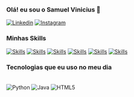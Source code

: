 ### Olá! eu sou o Samuel Vinicius 👋

[![Linkedin](https://img.shields.io/badge/LinkedIn-0077B5?style=for-the-badge&logo=linkedin&logoColor=white)]( https://www.linkedin.com/in/samuelviniciuspf/)
[![Instagram](https://img.shields.io/badge/Instagram-E4405F?style=for-the-badge&logo=instagram&logoColor=white)](https://www.instagram.com/i.samuel_/?theme=dark)

### Minhas Skills

[![Skills](https://img.shields.io/badge/HTML-239120?style=for-the-badge&logo=html5&logoColor=white)]()
[![Skills](https://img.shields.io/badge/CSS-239120?&style=for-the-badge&logo=css3&logoColor=white)]()
[![Skills](https://img.shields.io/badge/Python-3776AB?style=for-the-badge&logo=python&logoColor=white)]()
[![Skills](https://img.shields.io/badge/C%2B%2B-00599C?style=for-the-badge&logo=c%2B%2B&logoColor=white)]()
[![Skills](https://img.shields.io/badge/JavaScript-F7DF1E?style=for-the-badge&logo=javascript&logoColor=black)]()
[![Skills](https://img.shields.io/badge/Java-ED8B00?style=for-the-badge&logo=openjdk&logoColor=white)]()

### Tecnologias que eu uso no meu dia

<div style="display: inline_block "><br/>


<img align="center" alt="Python" src="https://img.shields.io/badge/Python-3776AB?style=for-the-badge&logo=python&logoColor=white"/>
<img align="center" alt="Java" src="https://img.shields.io/badge/Java-ED8B00?style=for-the-badge&logo=openjdk&logoColor=white"/>
<img align="center" alt="HTML5" src="https://img.shields.io/badge/HTML5-E34F26?style=for-the-badge&logo=html5&logoColor=white"/>


</div>
